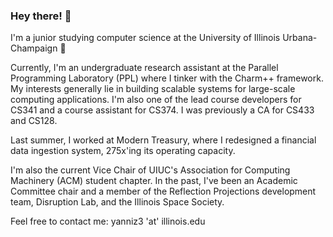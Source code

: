 ### Hey there! 👋
I'm a junior studying computer science at the University of Illinois Urbana-Champaign 🌽

Currently, I'm an undergraduate research assistant at the Parallel Programming Laboratory (PPL) where I tinker with the Charm++ framework. My interests generally lie in building scalable systems for large-scale computing applications. I'm also one of the lead course developers for CS341 and a course assistant for CS374. I was previously a CA for CS433 and CS128.

Last summer, I worked at Modern Treasury, where I redesigned a financial data ingestion system, 275x'ing its operating capacity.

I'm also the current Vice Chair of UIUC's Association for Computing Machinery (ACM) student chapter. In the past, I've been an Academic Committee chair and a member of the Reflection Projections development team, Disruption Lab, and the Illinois Space Society.

Feel free to contact me: yanniz3 'at' illinois.edu
